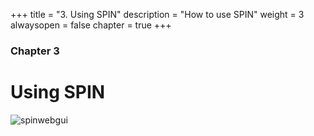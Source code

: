 +++
title = "3. Using SPIN"
description = "How to use SPIN"
weight = 3
alwaysopen = false
chapter = true
+++

### Chapter 3

# Using SPIN

![spinwebgui](/images/spin-gui.png?width=40pc&classes=shadow "SPIN webgui")
